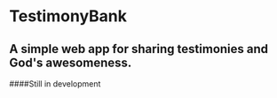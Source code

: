 # TestimonyBank

## A simple web app for sharing testimonies and God's awesomeness.


####Still in development
